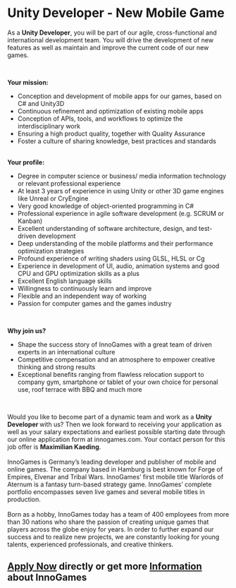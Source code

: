 <h1>Unity Developer - New Mobile Game</h1>
<p>As a <strong>Unity&nbsp;</strong><strong>Developer</strong>, you will be part of our agile, cross-functional and international development team. You will drive the development of new features as well as maintain and improve the current code of our new games.</p><p>&nbsp;</p><p><strong>Your mission:<br /></strong></p><ul><li>Conception and development of mobile apps for our games, based on C# and Unity3D</li><li>Continuous refinement and optimization of existing mobile apps</li><li>Conception of APIs, tools, and workflows to optimize the interdisciplinary work</li><li>Ensuring a high product quality, together with Quality Assurance</li><li>Foster a culture of sharing knowledge, best practices and standards</li></ul><strong><br />Your profile:</strong><br /><ul><li>Degree in computer science or business/ media information technology or relevant professional experience</li><li>At least 3 years of experience in using Unity or other 3D game engines like Unreal or CryEngine</li><li>Very good knowledge of object-oriented programming in C#</li><li>Professional experience in agile software development (e.g. SCRUM or Kanban)</li><li>Excellent understanding of software architecture, design, and test-driven development</li><li>Deep understanding of the mobile platforms and their performance optimization strategies</li><li>Profound experience of writing shaders using GLSL, HLSL or Cg</li><li>Experience in development of UI, audio, animation systems and good CPU and GPU optimization skills as a plus</li><li>Excellent English language skills</li><li>Willingness to continuously learn and improve</li><li>Flexible and an independent way of working</li><li>Passion for computer games and the games industry</li></ul><br /><p><strong>Why join us?<br /> </strong></p><ul><li>Shape the success story of InnoGames with a great team of driven experts in an international culture</li><li>Competitive compensation and an atmosphere to empower creative thinking and strong results</li><li>Exceptional benefits ranging from flawless relocation support to company gym, smartphone or tablet of your own choice for personal use, roof terrace with BBQ and much more</li></ul><p>&nbsp;</p><p>Would you like to become part of a dynamic team and work as a&nbsp;<strong>Unity Developer&nbsp;</strong>with us? Then we look forward to receiving your application as well as your salary expectations and earliest possible starting date through our online application form at innogames.com. Your contact person for this job offer is <strong>Maximilian Kaeding</strong>.<br /><br />InnoGames is Germany&rsquo;s leading developer and publisher of mobile and online games. The company based in Hamburg is best known for Forge of Empires, Elvenar and Tribal Wars. InnoGames&rsquo; first mobile title Warlords of Aternum is a fantasy turn-based strategy game. InnoGames&rsquo; complete portfolio encompasses seven live games and several mobile titles in production.<br /><br />Born as a hobby, InnoGames today has a team of 400 employees from more than 30 nations who share the passion of creating unique games that players across the globe enjoy for years. In order to further expand our success and to realize new projects, we are constantly looking for young talents, experienced professionals, and creative thinkers.</p>

<h2><a href="https://jobs.jobvite.com/careers/innogames/job//ogOD7fwy/apply?__jvst=Job+Board&__jvsd=github_jobs_repo">Apply Now</a> directly or get more <a href="https://www.innogames.com/career/detail/job/unity-developer-new-mobile-game/?s=github_jobs_repo">Information</a> about InnoGames</h2>